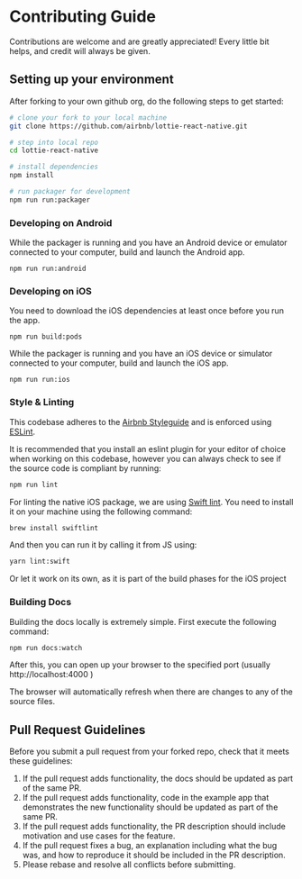 # Contributing Guide

Contributions are welcome and are greatly appreciated! Every little bit helps, and credit will
always be given.

## Setting up your environment

After forking to your own github org, do the following steps to get started:

```bash
# clone your fork to your local machine
git clone https://github.com/airbnb/lottie-react-native.git

# step into local repo
cd lottie-react-native

# install dependencies
npm install

# run packager for development
npm run run:packager
```

### Developing on Android

While the packager is running and you have an Android device or emulator connected to your computer, build and launch the Android app.

```
npm run run:android
```

### Developing on iOS

You need to download the iOS dependencies at least once before you run the app.

```
npm run build:pods
```

While the packager is running and you have an iOS device or simulator connected to your computer, build and launch the iOS app.

```
npm run run:ios
```

### Style & Linting

This codebase adheres to the [Airbnb Styleguide](https://github.com/airbnb/javascript) and is
enforced using [ESLint](http://eslint.org/).

It is recommended that you install an eslint plugin for your editor of choice when working on this
codebase, however you can always check to see if the source code is compliant by running:

```bash
npm run lint
```

For linting the native iOS package, we are using [Swift lint](https://github.com/realm/SwiftLint). You need to install it on your machine using the following command:

```bash
brew install swiftlint
```

And then you can run it by calling it from JS using:

```bash
yarn lint:swift
```

Or let it work on its own, as it is part of the build phases for the iOS project

### Building Docs

Building the docs locally is extremely simple. First execute the following command:

```bash
npm run docs:watch
```

After this, you can open up your browser to the specified port (usually http://localhost:4000 )

The browser will automatically refresh when there are changes to any of the source files.

## Pull Request Guidelines

Before you submit a pull request from your forked repo, check that it meets these guidelines:

1. If the pull request adds functionality, the docs should be updated as part of the same PR.
1. If the pull request adds functionality, code in the example app that demonstrates the new functionality should be updated as part of the same PR.
1. If the pull request adds functionality, the PR description should include motivation and use cases for the feature.
1. If the pull request fixes a bug, an explanation including what the bug was, and how to reproduce it should be included in the PR description.
1. Please rebase and resolve all conflicts before submitting.
